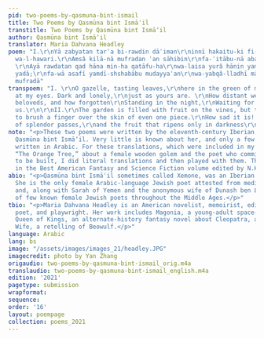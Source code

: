 ```yaml
---
pid: two-poems-by-qasmuna-bint-ismail
title: Two Poems by Qasmūna bint Ismāʿil
transtitle: Two Poems by Qasmūna bint Ismā‘il
author: Qasmūna bint Ismā‘il
translator: Maria Dahvana Headley
poem: "I.\r\nYā zabyatan tarʿa bi-rawdin dāʾiman\r\ninnī hakaitu-ki fi-ttawaḥḥushi
  wa-l-hawari.\r\nAmsâ kilā-nā mufradan ʿan sāhibin\r\nfa-ʿitābu-nā abadan ʿalâ ḥukmi-l-qadari\r\n\r\nII.
  \r\nAyā rawdatan qad hāna min-ha qatāfu-ha\r\nwa-laisa yurâ hānin yamudda la-ha
  yadā;\r\nfa-wā asafī yamdī-shshabābu mudayyaʿan\r\nwa-yabqâ-lladhī mā lanʾusammī-hi
  mufradā"
transpoem: "I. \r\nO gazelle, tasting leaves,\r\nhere in the green of my garden.\r\nLook
  at my eyes. Dark and lonely,\r\njust as yours are. \r\nHow distant we are from our
  beloveds, and how forgotten\r\nStanding in the night,\r\nWaiting for fate to find
  us.\r\n\r\nII.\r\nThe garden is filled with fruit on the vines, but the gardener\r\nrefuses
  to brush a finger over the skin of even one piece.\r\nHow sad it is! The season
  of splendor passes,\r\nand the fruit that ripens only in darkness\r\nRemains lonely. "
note: "<p>These two poems were written by the eleventh-century Iberian Jewish poet
  Qasmūna bint Ismā‘il. Very little is known about her, and only a few poems survive,
  written in Arabic. For these translations, which were included in my 2017 story,
  “The Orange Tree,” about a female wooden golem and the poet who commissions her
  to be built, I did literal translations and then played with them. The story was
  in the Best American Fantasy and Science Fiction volume edited by N.K. Jemisin.</p>"
abio: "<p>Qasmūna bint Ismāʿil sometimes called Xemone, was an Iberian Jewish poet.
  She is the only female Arabic-language Jewish poet attested from medieval Andalusia,
  and, along with Sarah of Yemen and the anonymous wife of Dunash ben Labrat, one
  of few known female Jewish poets throughout the Middle Ages.</p>"
tbio: "<p>Maria Dahvana Headley is an American novelist, memoirist, editor, translator,
  poet, and playwright. Her work includes Magonia, a young-adult space-fantasy novel,
  Queen of Kings, an alternate-history fantasy novel about Cleopatra, and The Mere
  Wife, a retelling of Beowulf.</p>"
language: Arabic
lang: bs
image: "/assets/images/images_21/headley.JPG"
imagecredit: photo by Yan Zhang
origaudio: two-poems-by-qasmuna-bint-ismail_orig.m4a
translaudio: two-poems-by-qasmuna-bint-ismail_english.m4a
edition: '2021'
pagetype: submission
wrapformat:
sequence:
order: '16'
layout: poempage
collection: poems_2021
---
```

